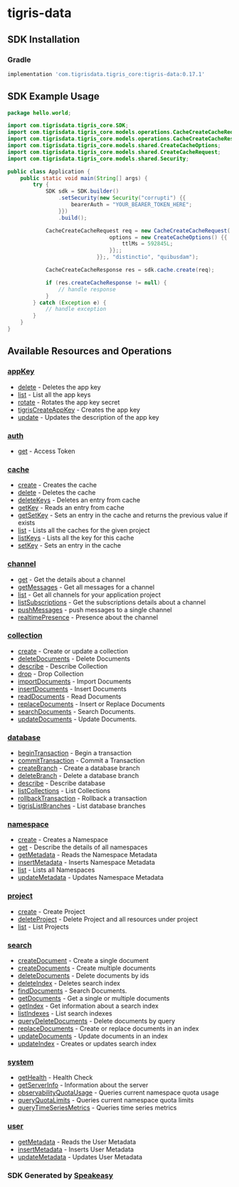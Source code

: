 # tigris-data

<!-- Start SDK Installation -->
## SDK Installation

### Gradle

```groovy
implementation 'com.tigrisdata.tigris_core:tigris-data:0.17.1'
```
<!-- End SDK Installation -->

## SDK Example Usage
<!-- Start SDK Example Usage -->
```java
package hello.world;

import com.tigrisdata.tigris_core.SDK;
import com.tigrisdata.tigris_core.models.operations.CacheCreateCacheRequest;
import com.tigrisdata.tigris_core.models.operations.CacheCreateCacheResponse;
import com.tigrisdata.tigris_core.models.shared.CreateCacheOptions;
import com.tigrisdata.tigris_core.models.shared.CreateCacheRequest;
import com.tigrisdata.tigris_core.models.shared.Security;

public class Application {
    public static void main(String[] args) {
        try {
            SDK sdk = SDK.builder()
                .setSecurity(new Security("corrupti") {{
                    bearerAuth = "YOUR_BEARER_TOKEN_HERE";
                }})
                .build();

            CacheCreateCacheRequest req = new CacheCreateCacheRequest(                new CreateCacheRequest() {{
                                options = new CreateCacheOptions() {{
                                    ttlMs = 592845L;
                                }};;
                            }};, "distinctio", "quibusdam");            

            CacheCreateCacheResponse res = sdk.cache.create(req);

            if (res.createCacheResponse != null) {
                // handle response
            }
        } catch (Exception e) {
            // handle exception
        }
    }
}
```
<!-- End SDK Example Usage -->

<!-- Start SDK Available Operations -->
## Available Resources and Operations


### [appKey](docs/appkey/README.md)

* [delete](docs/appkey/README.md#delete) - Deletes the app key
* [list](docs/appkey/README.md#list) - List all the app keys
* [rotate](docs/appkey/README.md#rotate) - Rotates the app key secret
* [tigrisCreateAppKey](docs/appkey/README.md#tigriscreateappkey) - Creates the app key
* [update](docs/appkey/README.md#update) - Updates the description of the app key

### [auth](docs/auth/README.md)

* [get](docs/auth/README.md#get) - Access Token

### [cache](docs/cache/README.md)

* [create](docs/cache/README.md#create) - Creates the cache
* [delete](docs/cache/README.md#delete) - Deletes the cache
* [deleteKeys](docs/cache/README.md#deletekeys) - Deletes an entry from cache
* [getKey](docs/cache/README.md#getkey) - Reads an entry from cache
* [getSetKey](docs/cache/README.md#getsetkey) - Sets an entry in the cache and returns the previous value if exists
* [list](docs/cache/README.md#list) - Lists all the caches for the given project
* [listKeys](docs/cache/README.md#listkeys) - Lists all the key for this cache
* [setKey](docs/cache/README.md#setkey) - Sets an entry in the cache

### [channel](docs/channel/README.md)

* [get](docs/channel/README.md#get) - Get the details about a channel
* [getMessages](docs/channel/README.md#getmessages) - Get all messages for a channel
* [list](docs/channel/README.md#list) - Get all channels for your application project
* [listSubscriptions](docs/channel/README.md#listsubscriptions) - Get the subscriptions details about a channel
* [pushMessages](docs/channel/README.md#pushmessages) - push messages to a single channel
* [realtimePresence](docs/channel/README.md#realtimepresence) - Presence about the channel

### [collection](docs/collection/README.md)

* [create](docs/collection/README.md#create) - Create or update a collection
* [deleteDocuments](docs/collection/README.md#deletedocuments) - Delete Documents
* [describe](docs/collection/README.md#describe) - Describe Collection
* [drop](docs/collection/README.md#drop) - Drop Collection
* [importDocuments](docs/collection/README.md#importdocuments) - Import Documents
* [insertDocuments](docs/collection/README.md#insertdocuments) - Insert Documents
* [readDocuments](docs/collection/README.md#readdocuments) - Read Documents
* [replaceDocuments](docs/collection/README.md#replacedocuments) - Insert or Replace Documents
* [searchDocuments](docs/collection/README.md#searchdocuments) - Search Documents.
* [updateDocuments](docs/collection/README.md#updatedocuments) - Update Documents.

### [database](docs/database/README.md)

* [beginTransaction](docs/database/README.md#begintransaction) - Begin a transaction
* [commitTransaction](docs/database/README.md#committransaction) - Commit a Transaction
* [createBranch](docs/database/README.md#createbranch) - Create a database branch
* [deleteBranch](docs/database/README.md#deletebranch) - Delete a database branch
* [describe](docs/database/README.md#describe) - Describe database
* [listCollections](docs/database/README.md#listcollections) - List Collections
* [rollbackTransaction](docs/database/README.md#rollbacktransaction) - Rollback a transaction
* [tigrisListBranches](docs/database/README.md#tigrislistbranches) - List database branches

### [namespace](docs/namespace/README.md)

* [create](docs/namespace/README.md#create) - Creates a Namespace
* [get](docs/namespace/README.md#get) - Describe the details of all namespaces
* [getMetadata](docs/namespace/README.md#getmetadata) - Reads the Namespace Metadata
* [insertMetadata](docs/namespace/README.md#insertmetadata) - Inserts Namespace Metadata
* [list](docs/namespace/README.md#list) - Lists all Namespaces
* [updateMetadata](docs/namespace/README.md#updatemetadata) - Updates Namespace Metadata

### [project](docs/project/README.md)

* [create](docs/project/README.md#create) - Create Project
* [deleteProject](docs/project/README.md#deleteproject) - Delete Project and all resources under project
* [list](docs/project/README.md#list) - List Projects

### [search](docs/search/README.md)

* [createDocument](docs/search/README.md#createdocument) - Create a single document
* [createDocuments](docs/search/README.md#createdocuments) - Create multiple documents
* [deleteDocuments](docs/search/README.md#deletedocuments) - Delete documents by ids
* [deleteIndex](docs/search/README.md#deleteindex) - Deletes search index
* [findDocuments](docs/search/README.md#finddocuments) - Search Documents.
* [getDocuments](docs/search/README.md#getdocuments) - Get a single or multiple documents
* [getIndex](docs/search/README.md#getindex) - Get information about a search index
* [listIndexes](docs/search/README.md#listindexes) - List search indexes
* [queryDeleteDocuments](docs/search/README.md#querydeletedocuments) - Delete documents by query
* [replaceDocuments](docs/search/README.md#replacedocuments) - Create or replace documents in an index
* [updateDocuments](docs/search/README.md#updatedocuments) - Update documents in an index
* [updateIndex](docs/search/README.md#updateindex) - Creates or updates search index

### [system](docs/system/README.md)

* [getHealth](docs/system/README.md#gethealth) - Health Check
* [getServerInfo](docs/system/README.md#getserverinfo) - Information about the server
* [observabilityQuotaUsage](docs/system/README.md#observabilityquotausage) - Queries current namespace quota usage
* [queryQuotaLimits](docs/system/README.md#queryquotalimits) - Queries current namespace quota limits
* [queryTimeSeriesMetrics](docs/system/README.md#querytimeseriesmetrics) - Queries time series metrics

### [user](docs/user/README.md)

* [getMetadata](docs/user/README.md#getmetadata) - Reads the User Metadata
* [insertMetadata](docs/user/README.md#insertmetadata) - Inserts User Metadata
* [updateMetadata](docs/user/README.md#updatemetadata) - Updates User Metadata
<!-- End SDK Available Operations -->

### SDK Generated by [Speakeasy](https://docs.speakeasyapi.dev/docs/using-speakeasy/client-sdks)
